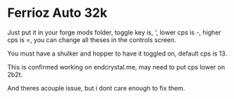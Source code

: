 # Ferrioz Auto 32k

Just put it in your forge mods folder, toggle key is, ', lower cps is -, higher cps is =, you can change all theses in the controls screen.

You must have a shulker and hopper to have it toggled on, default cps is 13.

This is confirmed working on endcrystal.me, may need to put cps lower on 2b2t.

And theres acouple issue, but i dont care enough to fix them.
